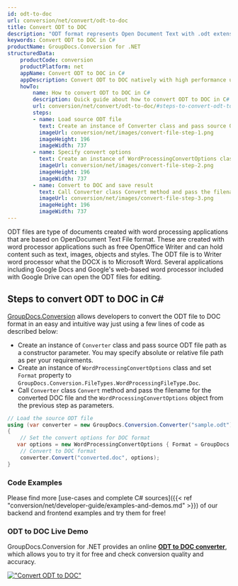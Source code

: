 ```yaml
---
id: odt-to-doc
url: conversion/net/convert/odt-to-doc
title: Convert ODT to DOC
description: "ODT format represents Open Document Text with .odt extension. Learn how to convert ODT to DOC file programmatically in C# language using GroupDocs.Conversion for .NET library."
keywords: Convert ODT to DOC in C#
productName: GroupDocs.Conversion for .NET
structuredData:
    productCode: conversion
    productPlatform: net
    appName: Convert ODT to DOC in C#
    appDescription: Convert ODT to DOC natively with high performance using C# language and server side GroupDocs.Conversion for .NET APIs, without the use of any software like Microsoft or Open Office.
    howTo:
        name: How to convert ODT to DOC in C# 
        description: Quick guide about how to convert ODT to DOC in C# with high performance and accuracy.
        url: conversion/net/convert/odt-to-doc/#steps-to-convert-odt-to-doc-in-c
        steps:
        - name: Load source ODT file 
          text: Create an instance of Converter class and pass source ODT file path as a constructor parameter. You may specify absolute or relative file path as per your requirements. 
          imageUrl: conversion/net/images/convert-file-step-1.png
          imageHeight: 196
          imageWidth: 737
        - name: Specify convert options 
          text: Create an instance of WordProcessingConvertOptions class.
          imageUrl: conversion/net/images/convert-file-step-2.png
          imageHeight: 196
          imageWidth: 737
        - name: Convert to DOC and save result 
          text: Call Converter class Convert method and pass the filename for the converted HTML file and the WordProcessingConvertOptions object from the previous step as parameters.
          imageUrl: conversion/net/images/convert-file-step-3.png
          imageHeight: 196
          imageWidth: 737
---
```


ODT files are type of documents created with word processing applications that are based on OpenDocument Text File format. These are created with word processor applications such as free OpenOffice Writer and can hold content such as text, images, objects and styles. The ODT file is to Writer word processor what the DOCX is to Microsoft Word. Several applications including Google Docs and Google's web-based word processor included with Google Drive can open the ODT files for editing.

## Steps to convert ODT to DOC in C#

[GroupDocs.Conversion](https://products.groupdocs.com/conversion/net) allows developers to convert the ODT file to DOC format in an easy and intuitive way just using a few lines of code as described below:

* Create an instance of `Converter` class and pass source ODT file path as a constructor parameter. You may specify absolute or relative file path as per your requirements. 
* Create an instance of `WordProcessingConvertOptions` class and set `Format` property to `GroupDocs.Conversion.FileTypes.WordProcessingFileType.Doc`.
* Call `Converter` class `Convert` method and pass the filename for the converted DOC file and the `WordProcessingConvertOptions` object from the previous step as parameters.

```csharp
// Load the source ODT file
using (var converter = new GroupDocs.Conversion.Converter("sample.odt"))
{
    // Set the convert options for DOC format
   var options = new WordProcessingConvertOptions { Format = GroupDocs.Conversion.FileTypes.WordProcessingFileType.Doc };
    // Convert to DOC format
    converter.Convert("converted.doc", options);
}
```

### Code Examples

Please find more [use-cases and complete C# sources]({{< ref "conversion/net/developer-guide/examples-and-demos.md" >}}) of our backend and frontend examples and try them for free!

### ODT to DOC Live Demo

GroupDocs.Conversion for .NET provides an online [**ODT to DOC converter**](https://products.groupdocs.app/conversion/odt-to-doc), which allows you to try it for free and check conversion quality and accuracy.

[!["Convert ODT to DOC"](conversion/net/images/convert-to-doc/convert-odt-to-doc.png)](https://products.groupdocs.app/conversion/odt-to-doc)